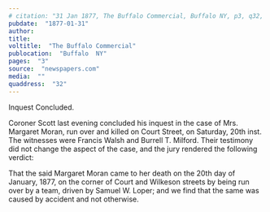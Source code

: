 ```yaml
---
# citation: "31 Jan 1877, The Buffalo Commercial, Buffalo NY, p3, q32, newspapers.com."
pubdate:  "1877-01-31"
author: 
title: 
voltitle:  "The Buffalo Commercial"
publocation:  "Buffalo  NY"
pages:  "3"
source:  "newspapers.com"
media:  ""
quaddress:  "32"
---
```


Inquest Concluded. 

Coroner Scott last evening concluded his inquest in the case of Mrs. Margaret Moran, run over and killed on Court Street, on Saturday, 20th inst. The witnesses were Francis Walsh and Burrell T. Milford. Their testimony did not change the aspect of the case, and the jury rendered the following verdict: 

That the said Margaret Moran came to her death on the 20th day of January, 1877, on the corner of Court and Wilkeson streets by being run over by a team, driven by Samuel W. Loper; and we find that the same was caused by accident and not otherwise. 

